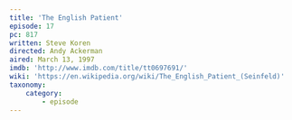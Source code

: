 ```yaml
---
title: 'The English Patient'
episode: 17
pc: 817
written: Steve Koren
directed: Andy Ackerman
aired: March 13, 1997
imdb: 'http://www.imdb.com/title/tt0697691/'
wiki: 'https://en.wikipedia.org/wiki/The_English_Patient_(Seinfeld)'
taxonomy:
    category:
        - episode
---
```

